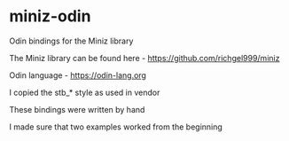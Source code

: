 # miniz-odin
Odin bindings for the Miniz library

The Miniz library can be found here - https://github.com/richgel999/miniz

Odin language - https://odin-lang.org

I copied the stb_* style as used in vendor

These bindings were written by hand

I made sure that two examples worked from the beginning
